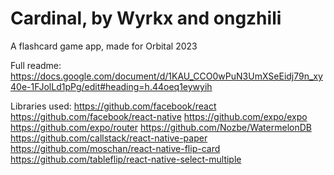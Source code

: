 # Cardinal, by Wyrkx and ongzhili
A flashcard game app, made for Orbital 2023

Full readme: https://docs.google.com/document/d/1KAU_CCO0wPuN3UmXSeEidj79n_xy40e-1FJolLd1pPg/edit#heading=h.44oeq1eywyih

Libraries used:
https://github.com/facebook/react
https://github.com/facebook/react-native
https://github.com/expo/expo
https://github.com/expo/router
https://github.com/Nozbe/WatermelonDB
https://github.com/callstack/react-native-paper
https://github.com/moschan/react-native-flip-card
https://github.com/tableflip/react-native-select-multiple
